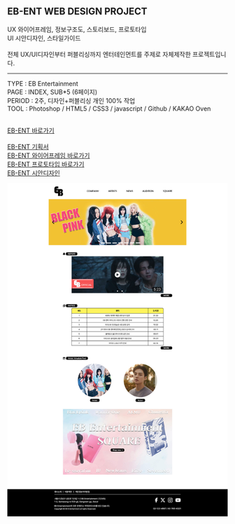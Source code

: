 ## EB-ENT WEB DESIGN PROJECT

UX 와이어프레임, 정보구조도, 스토리보드, 프로토타입<br>
UI 시안디자인, 스타일가이드<br><br>
전체 UX/UI디자인부터 퍼블리싱까지 엔터테인먼트를 주제로 자체제작한 프로젝트입니다.

<hr>
TYPE : EB Entertainment <br>
PAGE : INDEX, SUB*5 (6페이지)<br>
PERIOD : 2주, 디자인+퍼블리싱 개인 100% 작업<br>
TOOL : Photoshop / HTML5 / CSS3 / javascript / Github / KAKAO Oven<br><br>


[EB-ENT 바로가기](https://eunbi1228.github.io/EB-ENT/index.html)<br><br>
[EB-ENT 기획서](https://github.com/eunbi1228/EB-ENT/blob/main/EBEnt-Planning.pdf)<br>
[EB-ENT 와이어프레임 바로가기](https://ovenapp.io/view/qPL0kp7UeK3vzIZpH6Mg5PRxwxMfU3iF/MNrEs)<br>
[EB-ENT 프로토타입 바로가기](https://ovenapp.io/view/xj5QAiWnYpIGteFeKEe1GuxX5gdKD2z9/bDV3S)<br>
[EB-ENT 시안디자인](https://github.com/eunbi1228/EB-ENT/tree/main/photoshop)<br>

![EB-ENT 시안디자인](https://github.com/eunbi1228/EB-ENT/blob/main/images/EB-ENT-index.jpg)
